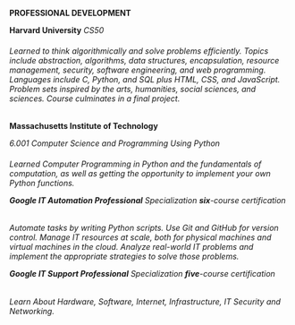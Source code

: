 **PROFESSIONAL DEVELOPMENT**

__Harvard University__
_CS50_
<h6> Learned to think algorithmically and solve problems efficiently. Topics include abstraction, algorithms, data structures, encapsulation, resource management, security, software engineering, and web programming. Languages include C, Python, and SQL plus HTML, CSS, and JavaScript. Problem sets inspired by the arts, humanities, social sciences, and sciences. Course culminates in a final project.
</h6>

__Massachusetts Institute of Technology__

_6.001_
_Computer Science and Programming Using Python_
<h6> Learned Computer Programming in Python and the fundamentals of computation, as well as getting the opportunity to implement your own Python functions.
</6>

__Google IT Automation Professional__
_Specialization_ 
__six__-course certification
<h6> Automate tasks by writing Python scripts. Use Git and GitHub for version control. Manage IT resources at scale, both for physical machines and virtual machines in the cloud. Analyze real-world IT problems and implement the appropriate strategies to solve those problems.
</6>

__Google IT Support Professional__
_Specialization_ 
__five__-course certification
<h6> Learn About Hardware, Software, Internet, Infrastructure, IT Security and Networking.
</h6>
